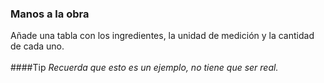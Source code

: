 ### Manos a la obra

Añade una tabla con los ingredientes, la unidad de medición y la cantidad de cada uno.  
<br/>
####Tip
_Recuerda que esto es un ejemplo, no tiene que ser real._